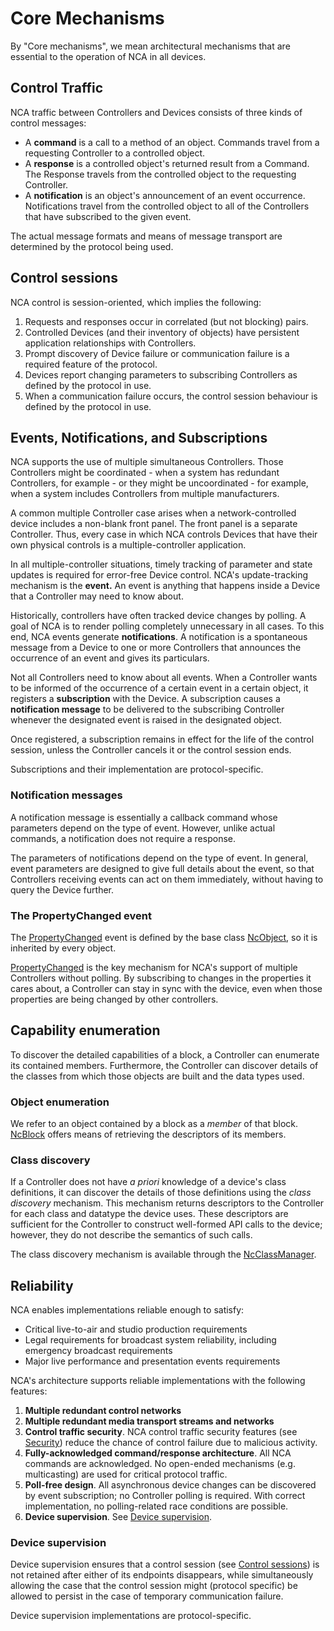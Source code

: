 # Core Mechanisms

By "Core mechanisms", we mean architectural mechanisms that are essential to the operation of NCA in all devices.

## Control Traffic

NCA traffic between Controllers and Devices consists of three kinds of control messages:

- A **command** is a call to a method of an object. Commands travel from a requesting Controller to a controlled object.
- A **response** is a controlled object's returned result from a Command. The Response travels from the controlled object to the requesting Controller.
- A **notification** is an object's announcement of an event occurrence. Notifications travel from the controlled object to all of the Controllers that have subscribed to the given event.

The actual message formats and means of message transport are determined by the protocol being used.

## Control sessions

NCA control is session-oriented, which implies the following:

1. Requests and responses occur in correlated (but not blocking) pairs.
1. Controlled Devices (and their inventory of objects) have persistent application relationships with Controllers.
1. Prompt discovery of Device failure or communication failure is a required feature of the protocol.
1. Devices report changing parameters to subscribing Controllers as defined by the protocol in use.
1. When a communication failure occurs, the control session behaviour is defined by the protocol in use.

## Events, Notifications, and Subscriptions

NCA supports the use of multiple simultaneous Controllers. Those Controllers might be coordinated - when a system has redundant Controllers, for example - or they might be uncoordinated - for example, when a system includes Controllers from multiple manufacturers.

A common multiple Controller case arises when a network-controlled device includes a non-blank front panel. The front panel is a separate Controller. Thus, every case in which NCA controls Devices that have their own physical controls is a multiple-controller application.

In all multiple-controller situations, timely tracking of parameter and state updates is required for error-free Device control. NCA's update-tracking mechanism is the **event.** An event is anything that happens inside a Device that a Controller may need to know about.

Historically, controllers have often tracked device changes by polling. A goal of NCA is to render polling completely unnecessary in all cases. To this end, NCA events generate **notifications**. A notification is a spontaneous message from a Device to one or more Controllers that announces the occurrence of an event and gives its particulars.

Not all Controllers need to know about all events. When a Controller wants to be informed of the occurrence of a certain event in a certain object, it registers a **subscription** with the Device. A subscription causes a **notification message** to be delivered to the subscribing Controller whenever the designated event is raised in the designated object.

Once registered, a subscription remains in effect for the life of the control session, unless the Controller cancels it or the control session ends.

Subscriptions and their implementation are protocol-specific.

### Notification messages

A notification message is essentially a callback command whose parameters depend on the type of event. However, unlike actual commands, a notification does not require a response.

The parameters of notifications depend on the type of event. In general, event parameters are designed to give full details about the event, so that Controllers receiving events can act on them immediately, without having to query the Device further.

### The PropertyChanged event

The [PropertyChanged](https://specs.amwa.tv/ms-05-02/branches/v1.0.x/docs/NcObject.html#propertychanged-event) event is defined by the base class [NcObject](https://specs.amwa.tv/ms-05-02/branches/v1.0.x/docs/Framework.html#ncobject), so it is inherited by every object.

[PropertyChanged](https://specs.amwa.tv/ms-05-02/branches/v1.0.x/docs/NcObject.html#propertychanged-event) is the key mechanism for NCA's support of multiple Controllers without polling. By subscribing to changes in the properties it cares about, a Controller can stay in sync with the device, even when those properties are being changed by other controllers.

## Capability enumeration

To discover the detailed capabilities of a block, a Controller can enumerate its contained members. Furthermore, the Controller can discover details of the classes from which those objects are built and the data types used.

### Object enumeration

We refer to an object contained by a block as a _member_ of that block. [NcBlock](https://specs.amwa.tv/ms-05-02/branches/v1.0.x/docs/Blocks.html) offers means of retrieving the descriptors of its members.

### Class discovery

If a Controller does not have _a priori_ knowledge of a device's class definitions, it can discover the details of those definitions using the _class discovery_ mechanism. This mechanism returns descriptors to the Controller for each class and datatype the device uses. These descriptors are sufficient for the Controller to construct well-formed API calls to the device; however, they do not describe the semantics of such calls.

The class discovery mechanism is available through the [NcClassManager](https://specs.amwa.tv/ms-05-02/branches/v1.0.x/docs/Managers.html#class-manager).

## Reliability

NCA enables implementations reliable enough to satisfy:

- Critical live-to-air and studio production requirements
- Legal requirements for broadcast system reliability, including emergency broadcast requirements
- Major live performance and presentation events requirements

NCA's architecture supports reliable implementations with the following features:

1. **Multiple redundant control networks**
2. **Multiple redundant media transport streams and networks**
3. **Control traffic security**. NCA control traffic security features (see [Security](Security.md)) reduce the chance of control failure due to malicious activity.
4. **Fully-acknowledged command/response architecture**. All NCA commands are acknowledged. No open-ended mechanisms (e.g. multicasting) are used for critical protocol traffic.
5. **Poll-free design**. All asynchronous device changes can be discovered by event subscription; no Controller polling is required. With correct implementation, no polling-related race conditions are possible.
6. **Device supervision**. See [Device supervision](Core%20Mechanisms.md#device-supervision).

### Device supervision

Device supervision ensures that a control session (see [Control sessions](Core%20Mechanisms.md#control-sessions)) is not retained after either of its endpoints disappears, while simultaneously allowing the case that the control session might (protocol specific) be allowed to persist in the case of temporary communication failure.

Device supervision implementations are protocol-specific.
